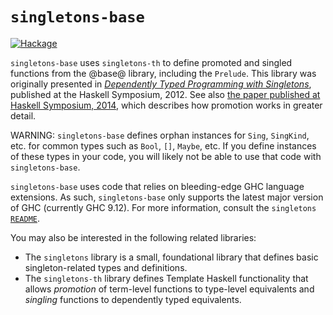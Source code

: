 `singletons-base`
=================

[![Hackage](https://img.shields.io/hackage/v/singletons-base.svg)](http://hackage.haskell.org/package/singletons-base)

`singletons-base` uses `singletons-th` to define promoted and singled
functions from the @base@ library, including the `Prelude`. This library was
originally presented in
[_Dependently Typed Programming with Singletons_](https://richarde.dev/papers/2012/singletons/paper.pdf),
published at the Haskell Symposium, 2012. See also
[the paper published at Haskell Symposium, 2014](https://richarde.dev/papers/2014/promotion/promotion.pdf),
which describes how promotion works in greater detail.

WARNING: `singletons-base` defines orphan instances for `Sing`, `SingKind`, etc.
for common types such as `Bool`, `[]`, `Maybe`, etc. If you define
instances of these types in your code, you will likely not be able to use
that code with `singletons-base`.

`singletons-base` uses code that relies on bleeding-edge GHC language
extensions. As such, `singletons-base` only supports the latest major version
of GHC (currently GHC 9.12). For more information,
consult the `singletons`
[`README`](https://github.com/goldfirere/singletons/blob/master/README.md).

You may also be interested in the following related libraries:

* The `singletons` library is a small, foundational library that defines
  basic singleton-related types and definitions.
* The `singletons-th` library defines Template Haskell functionality that
  allows _promotion_ of term-level functions to type-level equivalents and
  _singling_ functions to dependently typed equivalents.
